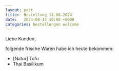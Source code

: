 ```yaml
---
layout: post
title:  Bestellung 14.08.2024
date:   2024-08-14 10:00 +0000
categories: bestellungen welcome
---
```


Liebe Kunden,

folgende frische Waren habe ich heute bekommen:
<ul>
<li>[Natur] Tofu</li>
<li>Thai Basilikum</li>
</ul>